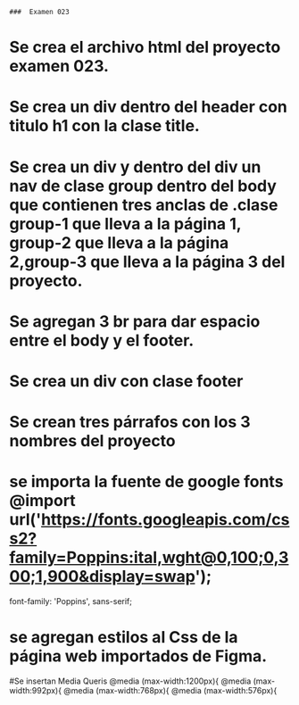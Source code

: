     ###  Examen 023

# Se crea el archivo html del proyecto examen 023.
# Se crea un div dentro del header con titulo h1 con la clase title.
# Se crea un div y dentro del div un nav de  clase group dentro del body que contienen tres anclas de .clase group-1 que lleva a la página 1, group-2 que lleva a la página 2,group-3 que lleva a la página 3 del proyecto.
# Se agregan 3 br para dar espacio entre el body y el footer.
# Se crea un div con clase footer
# Se crean tres párrafos con los 3 nombres del proyecto
# se importa la fuente de google fonts @import url('https://fonts.googleapis.com/css2?family=Poppins:ital,wght@0,100;0,300;1,900&display=swap'); 
font-family: 'Poppins', sans-serif;
# se agregan estilos al Css de la página web importados de Figma.

#Se insertan Media Queris 
@media (max-width:1200px){
@media (max-width:992px){
@media (max-width:768px){
@media (max-width:576px){


